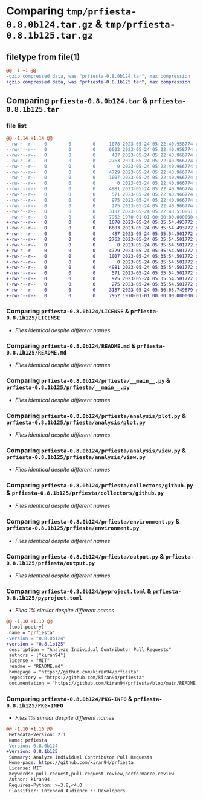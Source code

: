 # Comparing `tmp/prfiesta-0.8.0b124.tar.gz` & `tmp/prfiesta-0.8.1b125.tar.gz`

## filetype from file(1)

```diff
@@ -1 +1 @@
-gzip compressed data, was "prfiesta-0.8.0b124.tar", max compression
+gzip compressed data, was "prfiesta-0.8.1b125.tar", max compression
```

## Comparing `prfiesta-0.8.0b124.tar` & `prfiesta-0.8.1b125.tar`

### file list

```diff
@@ -1,14 +1,14 @@
--rw-r--r--   0        0        0     1078 2023-05-24 05:22:40.958774 prfiesta-0.8.0b124/LICENSE
--rw-r--r--   0        0        0     6603 2023-05-24 05:22:40.958774 prfiesta-0.8.0b124/README.md
--rw-r--r--   0        0        0      487 2023-05-24 05:22:40.966774 prfiesta-0.8.0b124/prfiesta/__init__.py
--rw-r--r--   0        0        0     2763 2023-05-24 05:22:40.966774 prfiesta-0.8.0b124/prfiesta/__main__.py
--rw-r--r--   0        0        0        0 2023-05-24 05:22:40.966774 prfiesta-0.8.0b124/prfiesta/analysis/__init__.py
--rw-r--r--   0        0        0     4729 2023-05-24 05:22:40.966774 prfiesta-0.8.0b124/prfiesta/analysis/plot.py
--rw-r--r--   0        0        0     1007 2023-05-24 05:22:40.966774 prfiesta-0.8.0b124/prfiesta/analysis/view.py
--rw-r--r--   0        0        0        0 2023-05-24 05:22:40.966774 prfiesta-0.8.0b124/prfiesta/collectors/__init__.py
--rw-r--r--   0        0        0     4981 2023-05-24 05:22:40.966774 prfiesta-0.8.0b124/prfiesta/collectors/github.py
--rw-r--r--   0        0        0      571 2023-05-24 05:22:40.966774 prfiesta-0.8.0b124/prfiesta/environment.py
--rw-r--r--   0        0        0      975 2023-05-24 05:22:40.966774 prfiesta-0.8.0b124/prfiesta/output.py
--rw-r--r--   0        0        0      275 2023-05-24 05:22:40.966774 prfiesta-0.8.0b124/prfiesta/spinner.py
--rw-r--r--   0        0        0     3187 2023-05-24 05:22:48.510861 prfiesta-0.8.0b124/pyproject.toml
--rw-r--r--   0        0        0     7952 1970-01-01 00:00:00.000000 prfiesta-0.8.0b124/PKG-INFO
+-rw-r--r--   0        0        0     1078 2023-05-24 05:35:54.493772 prfiesta-0.8.1b125/LICENSE
+-rw-r--r--   0        0        0     6603 2023-05-24 05:35:54.493772 prfiesta-0.8.1b125/README.md
+-rw-r--r--   0        0        0      487 2023-05-24 05:35:54.501772 prfiesta-0.8.1b125/prfiesta/__init__.py
+-rw-r--r--   0        0        0     2763 2023-05-24 05:35:54.501772 prfiesta-0.8.1b125/prfiesta/__main__.py
+-rw-r--r--   0        0        0        0 2023-05-24 05:35:54.501772 prfiesta-0.8.1b125/prfiesta/analysis/__init__.py
+-rw-r--r--   0        0        0     4729 2023-05-24 05:35:54.501772 prfiesta-0.8.1b125/prfiesta/analysis/plot.py
+-rw-r--r--   0        0        0     1007 2023-05-24 05:35:54.501772 prfiesta-0.8.1b125/prfiesta/analysis/view.py
+-rw-r--r--   0        0        0        0 2023-05-24 05:35:54.501772 prfiesta-0.8.1b125/prfiesta/collectors/__init__.py
+-rw-r--r--   0        0        0     4981 2023-05-24 05:35:54.501772 prfiesta-0.8.1b125/prfiesta/collectors/github.py
+-rw-r--r--   0        0        0      571 2023-05-24 05:35:54.501772 prfiesta-0.8.1b125/prfiesta/environment.py
+-rw-r--r--   0        0        0      975 2023-05-24 05:35:54.501772 prfiesta-0.8.1b125/prfiesta/output.py
+-rw-r--r--   0        0        0      275 2023-05-24 05:35:54.501772 prfiesta-0.8.1b125/prfiesta/spinner.py
+-rw-r--r--   0        0        0     3187 2023-05-24 05:36:03.749879 prfiesta-0.8.1b125/pyproject.toml
+-rw-r--r--   0        0        0     7952 1970-01-01 00:00:00.000000 prfiesta-0.8.1b125/PKG-INFO
```

### Comparing `prfiesta-0.8.0b124/LICENSE` & `prfiesta-0.8.1b125/LICENSE`

 * *Files identical despite different names*

### Comparing `prfiesta-0.8.0b124/README.md` & `prfiesta-0.8.1b125/README.md`

 * *Files identical despite different names*

### Comparing `prfiesta-0.8.0b124/prfiesta/__main__.py` & `prfiesta-0.8.1b125/prfiesta/__main__.py`

 * *Files identical despite different names*

### Comparing `prfiesta-0.8.0b124/prfiesta/analysis/plot.py` & `prfiesta-0.8.1b125/prfiesta/analysis/plot.py`

 * *Files identical despite different names*

### Comparing `prfiesta-0.8.0b124/prfiesta/analysis/view.py` & `prfiesta-0.8.1b125/prfiesta/analysis/view.py`

 * *Files identical despite different names*

### Comparing `prfiesta-0.8.0b124/prfiesta/collectors/github.py` & `prfiesta-0.8.1b125/prfiesta/collectors/github.py`

 * *Files identical despite different names*

### Comparing `prfiesta-0.8.0b124/prfiesta/environment.py` & `prfiesta-0.8.1b125/prfiesta/environment.py`

 * *Files identical despite different names*

### Comparing `prfiesta-0.8.0b124/prfiesta/output.py` & `prfiesta-0.8.1b125/prfiesta/output.py`

 * *Files identical despite different names*

### Comparing `prfiesta-0.8.0b124/pyproject.toml` & `prfiesta-0.8.1b125/pyproject.toml`

 * *Files 1% similar despite different names*

```diff
@@ -1,10 +1,10 @@
 [tool.poetry]
 name = "prfiesta"
-version = "0.8.0b124"
+version = "0.8.1b125"
 description = "Analyze Individual Contributor Pull Requests"
 authors = ["kiran94"]
 license = "MIT"
 readme = "README.md"
 homepage = "https://github.com/kiran94/prfiesta"
 repository = "https://github.com/kiran94/prfiesta"
 documentation = "https://github.com/kiran94/prfiesta/blob/main/README.md"
```

### Comparing `prfiesta-0.8.0b124/PKG-INFO` & `prfiesta-0.8.1b125/PKG-INFO`

 * *Files 1% similar despite different names*

```diff
@@ -1,10 +1,10 @@
 Metadata-Version: 2.1
 Name: prfiesta
-Version: 0.8.0b124
+Version: 0.8.1b125
 Summary: Analyze Individual Contributor Pull Requests
 Home-page: https://github.com/kiran94/prfiesta
 License: MIT
 Keywords: pull-request,pull-request-review,performance-review
 Author: kiran94
 Requires-Python: >=3.8,<4.0
 Classifier: Intended Audience :: Developers
```

